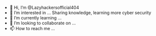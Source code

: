 - 👋 Hi, I’m @Lazyhackersofficial404
- 👀 I’m interested in ... Sharing knowledge, learning more cyber security
- 🌱 I’m currently learning ...
- 💞️ I’m looking to collaborate on ...
- 📫 How to reach me ...

<!---
Lazyhackersofficial404/Lazyhackersofficial404 is a ✨ special ✨ repository because its `README.md` (this file) appears on your GitHub profile.
You can click the Preview link to take a look at your changes.
--->
